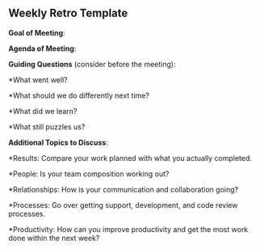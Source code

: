 ## Weekly Retro Template  

**Goal of Meeting**:

**Agenda of Meeting**:

**Guiding Questions** (consider before the meeting):

*What went well?

*What should we do differently next time?

*What did we learn?

*What still puzzles us?

**Additional Topics to Discuss**:

*Results: Compare your work planned with what you actually completed. 

*People: Is your team composition working out?

*Relationships: How is your communication and collaboration going?

*Processes: Go over getting support, development, and code review processes.

*Productivity: How can you improve productivity and get the most work done within the next week?
